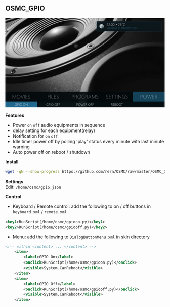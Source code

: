 OSMC_GPIO
---
![screen0](https://github.com/rern/OSMC/blob/master/OSMC_GPIO/_repo/kodigpio.jpg)  

**Features**
- Power `on` `off` audio equipments in sequence
- delay setting for each equipment(relay)
- Notification for `on` `off`
- Idle timer power off by polling 'play' status every minute with last minute warning
- Auto power off on reboot / shutdown

**Install**
```sh
wget -qN --show-progress https://github.com/rern/OSMC/raw/master/OSMC_GPIO/install.sh; chmod +x install.sh; ./install.sh
```

**Settings**  
Edit: `/home/osmc/gpio.json`  

**Control**  
- Keyboard / Remote control: add the following to on / off buttons in `keyboard.xml` / `remote.xml`  
```xml
<key1>RunScript(/home/osmc/gpioon.py)</key1>
<key2>RunScript(/home/osmc/gpiooff.py)</key2>
```

- Menu: add the following to `DialogButtonMenu.xml` in skin directory  
```xml
<!-- within <content> ... </content> -->
	<item>
		<label>GPIO On</label>
		<onclick>RunScript(/home/osmc/gpioon.py)</onclick>
		<visible>System.CanReboot</visible>
	</item>
	<item>
		<label>GPIO Off</label>
		<onclick>RunScript(/home/osmc/gpiooff.py)</onclick>
		<visible>System.CanReboot</visible>
	</item>
```
